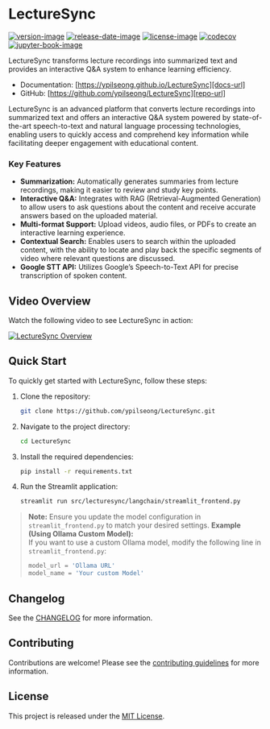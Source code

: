 # LectureSync

[![version-image]][release-url]
[![release-date-image]][release-url]
[![license-image]][license-url]
[![codecov][codecov-image]][codecov-url]
[![jupyter-book-image]][docs-url]

<!-- Links: -->
[codecov-image]: https://codecov.io/gh/ypilseong/LectureSync/branch/main/graph/badge.svg?token=[REPLACE_ME]
[codecov-url]: https://codecov.io/gh/ypilseong/LectureSync
[pypi-image]: https://img.shields.io/pypi/v/LectureSync
[license-image]: https://img.shields.io/github/license/ypilseong/LectureSync
[license-url]: https://github.com/ypilseong/LectureSync/blob/main/LICENSE
[version-image]: https://img.shields.io/github/v/release/ypilseong/LectureSync?sort=semver
[release-date-image]: https://img.shields.io/github/release-date/ypilseong/LectureSync
[release-url]: https://github.com/ypilseong/LectureSync/releases
[jupyter-book-image]: https://jupyterbook.org/en/stable/_images/badge.svg

[repo-url]: https://github.com/ypilseong/LectureSync
[pypi-url]: https://pypi.org/project/LectureSync
[docs-url]: https://ypilseong.github.io/LectureSync
[changelog]: https://github.com/ypilseong/LectureSync/blob/main/CHANGELOG.md
[contributing guidelines]: https://github.com/ypilseong/LectureSync/blob/main/CONTRIBUTING.md
<!-- Links: -->

LectureSync transforms lecture recordings into summarized text and provides an interactive Q&A system to enhance learning efficiency.

- Documentation: [https://ypilseong.github.io/LectureSync][docs-url]
- GitHub: [https://github.com/ypilseong/LectureSync][repo-url]

LectureSync is an advanced platform that converts lecture recordings into summarized text and offers an interactive Q&A system powered by state-of-the-art speech-to-text and natural language processing technologies, enabling users to quickly access and comprehend key information while facilitating deeper engagement with educational content.

### Key Features

- **Summarization:** Automatically generates summaries from lecture recordings, making it easier to review and study key points.
- **Interactive Q&A:** Integrates with RAG (Retrieval-Augmented Generation) to allow users to ask questions about the content and receive accurate answers based on the uploaded material.
- **Multi-format Support:** Upload videos, audio files, or PDFs to create an interactive learning experience.
- **Contextual Search:** Enables users to search within the uploaded content, with the ability to locate and play back the specific segments of video where relevant questions are discussed.
- **Google STT API:** Utilizes Google’s Speech-to-Text API for precise transcription of spoken content.

## Video Overview

Watch the following video to see LectureSync in action:

[![LectureSync Overview](https://img.youtube.com/vi/e1wQfdDbssU/0.jpg)](https://www.youtube.com/watch?v=e1wQfdDbssU&t=17s)

## Quick Start

To quickly get started with LectureSync, follow these steps:

1. Clone the repository:
    ```bash
    git clone https://github.com/ypilseong/LectureSync.git
    ```
2. Navigate to the project directory:
    ```bash
    cd LectureSync
    ```
3. Install the required dependencies:
    ```bash
    pip install -r requirements.txt
    ```
4. Run the Streamlit application:
    ```bash
    streamlit run src/lecturesync/langchain/streamlit_frontend.py
    ```

> **Note:** Ensure you update the model configuration in `streamlit_frontend.py` to match your desired settings.
> **Example (Using Ollama Custom Model):**  
> If you want to use a custom Ollama model, modify the following line in `streamlit_frontend.py`:
> ```python
> model_url = 'Ollama URL'
> model_name = 'Your custom Model'
> ```

## Changelog

See the [CHANGELOG] for more information.

## Contributing

Contributions are welcome! Please see the [contributing guidelines] for more information.

## License

This project is released under the [MIT License][license-url].
